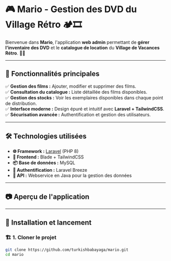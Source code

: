 # 🎮 Mario - Gestion des DVD du Village Rétro 🏕️🎞️

Bienvenue dans **Mario**, l'application **web admin** permettant de **gérer l'inventaire des DVD** et le **catalogue de location** du **Village de Vacances Rétro**. 📀✨

---

## 🚀 Fonctionnalités principales

✅ **Gestion des films :** Ajouter, modifier et supprimer des films.  
✅ **Consultation du catalogue :** Liste détaillée des films disponibles.  
✅ **Gestion des stocks :** Voir les exemplaires disponibles dans chaque point de distribution.  
✅ **Interface moderne :** Design épuré et intuitif avec **Laravel + TailwindCSS**.  
✅ **Sécurisation avancée :** Authentification et gestion des utilisateurs.  

---

## 🛠️ Technologies utilisées

- **🌐 Framework :** [Laravel](https://laravel.com/) (PHP 8)  
- **🎨 Frontend :** Blade + TailwindCSS  
- **📦 Base de données :** MySQL  
- **🔐 Authentification :** Laravel Breeze  
- **📡 API :** Webservice en Java pour la gestion des données  

---

## 📷 Aperçu de l'application


---

## 📂 Installation et lancement

### 🏗️ **1. Cloner le projet**
```sh
git clone https://github.com/turkishbabayaga/mario.git
cd mario
